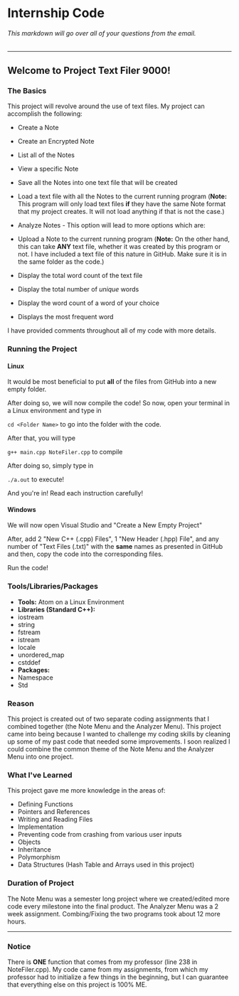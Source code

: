 # Internship Code

###### This markdown will go over all of your questions from the email.
---
## Welcome to Project __Text Filer 9000!__
### The Basics

This project will revolve around the use of text files. My project can accomplish the following:
- Create a Note
- Create an Encrypted Note
- List all of the Notes
- View a specific Note
- Save all the Notes into one text file that will be created
- Load a text file with all the Notes to the current running program (__Note:__ This program will only load text files __if__ they have the same Note format that my project creates. It will not load anything if that is not the case.)
- Analyze Notes - This option will lead to more options which are:
 - Upload a Note to the current running program (__Note:__ On the other hand, this can take __ANY__ text file, whether it was created by this program or not. I have included a text file of this nature in GitHub. Make sure it is in the same folder as the code.)
 - Display the total word count of the text file
 - Display the total number of _unique_ words
 - Display the word count of a word of your choice

 - Displays the most frequent word


 I have provided comments throughout all of my code with more details.

### Running the Project
#### Linux

It would be most beneficial to put __all__ of the files from GitHub into a new empty folder.

After doing so, we will now compile the code! So now, open your terminal in a Linux environment and type in

`cd <Folder Name>` to go into the folder with the code.

After that, you will type

`g++ main.cpp NoteFiler.cpp` to compile

After doing so, simply type in

`./a.out` to execute!

And you're in! Read each instruction carefully!

#### Windows
We will now open Visual Studio and "Create a New Empty Project"

After, add 2 "New C++ (.cpp) Files", 1 "New Header (.hpp) File", and any number of "Text Files (.txt)" with the __same__ names as presented in GitHub and then, copy the code into the corresponding files.

Run the code!

### Tools/Libraries/Packages
- __Tools:__ Atom on a Linux Environment
- __Libraries (Standard C++):__
 - iostream
 - string
 - fstream
 - istream
 - locale
 - unordered_map
 - cstddef
- __Packages:__
 - Namespace
 - Std

### Reason
This project is created out of two separate coding assignments that I combined together (the Note Menu and the Analyzer Menu). This project came into being because I wanted to challenge my coding skills by cleaning up some of my past code that needed some improvements. I soon realized I could combine the common theme of the Note Menu and the Analyzer Menu into one project.

### What I've Learned
This project gave me more knowledge in the areas of:
 - Defining Functions
 - Pointers and References
 - Writing and Reading Files
 - Implementation
 - Preventing code from crashing from various user inputs
 - Objects
 - Inheritance
 - Polymorphism
 - Data Structures (Hash Table and Arrays used in this project)



### Duration of Project
The Note Menu was a semester long project where we created/edited more code every milestone into the final product. The Analyzer Menu was a 2 week assignment. Combing/Fixing the two programs took about 12 more hours.

---
### Notice
There is __ONE__ function that comes from my professor (line 238 in NoteFiler.cpp). My code came from my assignments, from which my professor had to initialize a few things in the beginning, but I can guarantee that everything else on this project is 100% ME.
